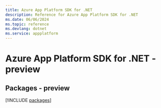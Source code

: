 ```yaml
---
title: Azure App Platform SDK for .NET
description: Reference for Azure App Platform SDK for .NET
ms.date: 06/06/2024
ms.topic: reference
ms.devlang: dotnet
ms.service: appplatform
---
```

# Azure App Platform SDK for .NET - preview
## Packages - preview
[!INCLUDE [packages](app-platform-index.md)]